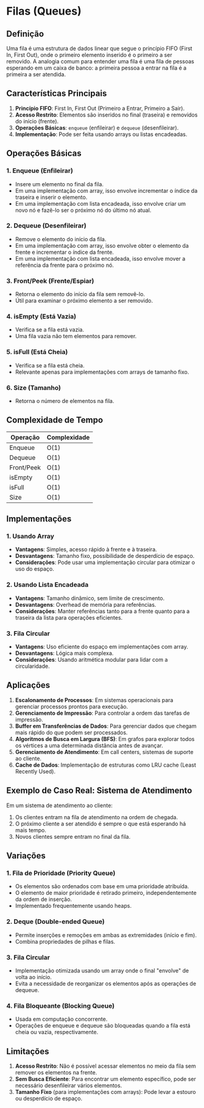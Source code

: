 # Filas (Queues)

## Definição

Uma fila é uma estrutura de dados linear que segue o princípio FIFO (First In, First Out), onde o primeiro elemento inserido é o primeiro a ser removido. A analogia comum para entender uma fila é uma fila de pessoas esperando em um caixa de banco: a primeira pessoa a entrar na fila é a primeira a ser atendida.

## Características Principais

1. **Princípio FIFO**: First In, First Out (Primeiro a Entrar, Primeiro a Sair).
2. **Acesso Restrito**: Elementos são inseridos no final (traseira) e removidos do início (frente).
3. **Operações Básicas**: `enqueue` (enfileirar) e `dequeue` (desenfileirar).
4. **Implementação**: Pode ser feita usando arrays ou listas encadeadas.

## Operações Básicas

### 1. Enqueue (Enfileirar)
- Insere um elemento no final da fila.
- Em uma implementação com array, isso envolve incrementar o índice da traseira e inserir o elemento.
- Em uma implementação com lista encadeada, isso envolve criar um novo nó e fazê-lo ser o próximo nó do último nó atual.

### 2. Dequeue (Desenfileirar)
- Remove o elemento do início da fila.
- Em uma implementação com array, isso envolve obter o elemento da frente e incrementar o índice da frente.
- Em uma implementação com lista encadeada, isso envolve mover a referência da frente para o próximo nó.

### 3. Front/Peek (Frente/Espiar)
- Retorna o elemento do início da fila sem removê-lo.
- Útil para examinar o próximo elemento a ser removido.

### 4. isEmpty (Está Vazia)
- Verifica se a fila está vazia.
- Uma fila vazia não tem elementos para remover.

### 5. isFull (Está Cheia)
- Verifica se a fila está cheia.
- Relevante apenas para implementações com arrays de tamanho fixo.

### 6. Size (Tamanho)
- Retorna o número de elementos na fila.

## Complexidade de Tempo

| Operação | Complexidade |
|----------|--------------|
| Enqueue  | O(1)         |
| Dequeue  | O(1)         |
| Front/Peek | O(1)       |
| isEmpty  | O(1)         |
| isFull   | O(1)         |
| Size     | O(1)         |

## Implementações

### 1. Usando Array
- **Vantagens**: Simples, acesso rápido à frente e à traseira.
- **Desvantagens**: Tamanho fixo, possibilidade de desperdício de espaço.
- **Considerações**: Pode usar uma implementação circular para otimizar o uso do espaço.

### 2. Usando Lista Encadeada
- **Vantagens**: Tamanho dinâmico, sem limite de crescimento.
- **Desvantagens**: Overhead de memória para referências.
- **Considerações**: Manter referências tanto para a frente quanto para a traseira da lista para operações eficientes.

### 3. Fila Circular
- **Vantagens**: Uso eficiente do espaço em implementações com array.
- **Desvantagens**: Lógica mais complexa.
- **Considerações**: Usando aritmética modular para lidar com a circularidade.

## Aplicações

1. **Escalonamento de Processos**: Em sistemas operacionais para gerenciar processos prontos para execução.
2. **Gerenciamento de Impressão**: Para controlar a ordem das tarefas de impressão.
3. **Buffer em Transferências de Dados**: Para gerenciar dados que chegam mais rápido do que podem ser processados.
4. **Algoritmos de Busca em Largura (BFS)**: Em grafos para explorar todos os vértices a uma determinada distância antes de avançar.
5. **Gerenciamento de Atendimento**: Em call centers, sistemas de suporte ao cliente.
6. **Cache de Dados**: Implementação de estruturas como LRU cache (Least Recently Used).

## Exemplo de Caso Real: Sistema de Atendimento

Em um sistema de atendimento ao cliente:

1. Os clientes entram na fila de atendimento na ordem de chegada.
2. O próximo cliente a ser atendido é sempre o que está esperando há mais tempo.
3. Novos clientes sempre entram no final da fila.

## Variações

### 1. Fila de Prioridade (Priority Queue)
- Os elementos são ordenados com base em uma prioridade atribuída.
- O elemento de maior prioridade é retirado primeiro, independentemente da ordem de inserção.
- Implementado frequentemente usando heaps.

### 2. Deque (Double-ended Queue)
- Permite inserções e remoções em ambas as extremidades (início e fim).
- Combina propriedades de pilhas e filas.

### 3. Fila Circular
- Implementação otimizada usando um array onde o final "envolve" de volta ao início.
- Evita a necessidade de reorganizar os elementos após as operações de dequeue.

### 4. Fila Bloqueante (Blocking Queue)
- Usada em computação concorrente.
- Operações de enqueue e dequeue são bloqueadas quando a fila está cheia ou vazia, respectivamente.

## Limitações

1. **Acesso Restrito**: Não é possível acessar elementos no meio da fila sem remover os elementos na frente.
2. **Sem Busca Eficiente**: Para encontrar um elemento específico, pode ser necessário desenfileirar vários elementos.
3. **Tamanho Fixo** (para implementações com arrays): Pode levar a estouro ou desperdício de espaço.

